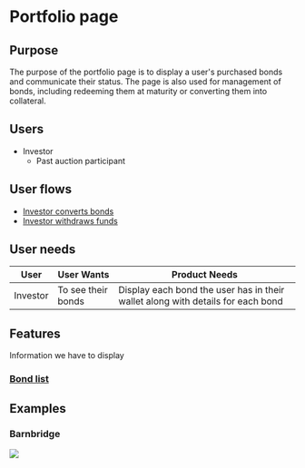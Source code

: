 # Portfolio page

## Purpose

The purpose of the portfolio page is to display a user's purchased bonds and communicate their status. The page is also used for management of bonds, including redeeming them at maturity or converting them into collateral.

## Users

* Investor
  * Past auction participant

## User flows

* [Investor converts bonds](../../../../spec/user\_flows/investor\_converts\_bonds.md)
* [Investor withdraws funds](../../../../spec/user\_flows/investor\_withdraws\_funds.md)

## User needs

| User     | User Wants         | Product Needs                                                                   |
| -------- | ------------------ | ------------------------------------------------------------------------------- |
| Investor | To see their bonds | Display each bond the user has in their wallet along with details for each bond |

## Features

Information we have to display

### [Bond list](features/bond\_list.md)

## Examples

### Barnbridge

![](../../../../spec/assets/barnbridge/bond\_list.png)
